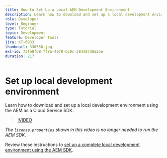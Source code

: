 ```yaml
---
title: How to Set Up a Local AEM Development Environment
description: Learn how to download and set up a local development environment using the AEM as a Cloud Service SDK.
role: Developer
level: Beginner
type: Tutorial
topic: Development
feature: Developer Tools
jira: KT-6933
thumbnail: 330558.jpg
exl-id: 73fe8fb8-ff8a-4070-bc0c-384387d0a25e
duration: 217
---
```

# Set up local development environment

Learn how to download and set up a local development environment using the AEM as a Cloud Service SDK.

>[!VIDEO](https://video.tv.adobe.com/v/330558?quality=12&learn=on)

_The `license.properties` shown in this video is no longer needed to run the AEM SDK._

Review these instructions to [set up a complete local development environment using the AEM SDK](https://experienceleague.adobe.com/docs/experience-manager-learn/cloud-service/local-development-environment-set-up/overview.html).
